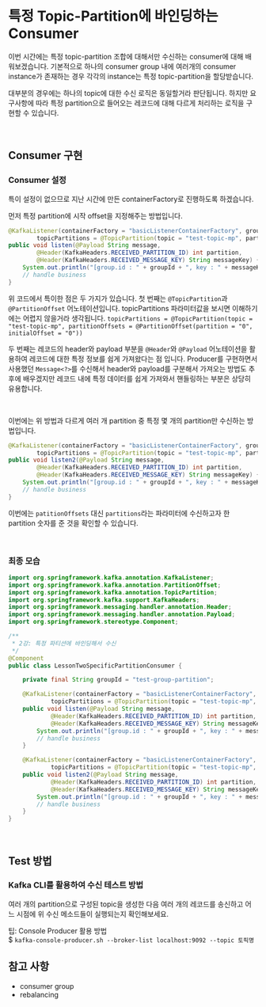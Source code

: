 # 특정 Topic-Partition에 바인딩하는 Consumer
이번 시간에는 특정 topic-partition 조합에 대해서만 수신하는 consumer에 대해 배워보겠습니다.
기본적으로 하나의 consumer group 내에 여러개의 consumer instance가 존재하는 경우 각각의 instance는 특정 topic-partition을 할당받습니다.

대부분의 경우에는 하나의 topic에 대한 수신 로직은 동일할거라 판단됩니다.
하지만 요구사항에 따라 특정 partition으로 들어오는 레코드에 대해 다르게 처리하는 로직을 구현할 수 있습니다.

<br/>

## Consumer 구현
### Consumer 설정
특이 설정이 없으므로 지난 시간에 만든 containerFactory로 진행하도록 하겠습니다.

먼저 특정 partition에 시작 offset을 지정해주는 방법입니다.

```java
@KafkaListener(containerFactory = "basicListenerContainerFactory", groupId = groupId,
		topicPartitions = @TopicPartition(topic = "test-topic-mp", partitionOffsets = @PartitionOffset(partition = "0", initialOffset = "0")))
public void listen(@Payload String message,
		@Header(KafkaHeaders.RECEIVED_PARTITION_ID) int partition,
		@Header(KafkaHeaders.RECEIVED_MESSAGE_KEY) String messageKey) {
    System.out.println("[group.id : " + groupId + ", key : " + messageKey + ", partition: " + partition + " consumed : " + message);
    // handle business
}
```

위 코드에서 특이한 점은 두 가지가 있습니다.
첫 번째는 `@TopicPartition`과 `@PartitionOffset` 어노테이션입니다.
topicPartitions 파라미터값을 보시면 이해하기에는 어렵지 않을거라 생각됩니다. 
`topicPartitions = @TopicPartition(topic = "test-topic-mp", partitionOffsets = @PartitionOffset(partition = "0", initialOffset = "0"))` 

두 번째는 레코드의 header와 payload 부분을 `@Header`와 `@Payload` 어노테이션을 활용하여 레코드에 대한 특정 정보를 쉽게 가져왔다는 점 입니다.
Producer를 구현하면서 사용했던 `Message<?>`를 수신해서 header와 payload를 구분해서 가져오는 방법도 추후에 배우겠지만
레코드 내에 특정 데이터를 쉽게 가져와서 핸들링하는 부분은 상당히 유용합니다.

<br/>

이번에는 위 방법과 다르게 여러 개 partition 중 특정 몇 개의 partition만 수신하는 방법입니다.
```java
@KafkaListener(containerFactory = "basicListenerContainerFactory", groupId = groupId,
		topicPartitions = @TopicPartition(topic = "test-topic-mp", partitions = { "1", "2" }))
public void listen2(@Payload String message,
		@Header(KafkaHeaders.RECEIVED_PARTITION_ID) int partition,
		@Header(KafkaHeaders.RECEIVED_MESSAGE_KEY) String messageKey) {
    System.out.println("[group.id : " + groupId + ", key : " + messageKey + ", partition: " + partition + " consumed : " + message);
    // handle business
}
```
이번에는 `patitionOffsets` 대신 `partitions`라는 파라미터에 수신하고자 한 partition 숫자를 준 것을 확인할 수 있습니다.

<br/>

### 최종 모습
```java
import org.springframework.kafka.annotation.KafkaListener;
import org.springframework.kafka.annotation.PartitionOffset;
import org.springframework.kafka.annotation.TopicPartition;
import org.springframework.kafka.support.KafkaHeaders;
import org.springframework.messaging.handler.annotation.Header;
import org.springframework.messaging.handler.annotation.Payload;
import org.springframework.stereotype.Component;

/**
 * 2강: 특정 파티션에 바인딩해서 수신
 */
@Component
public class LessonTwoSpecificPartitionConsumer {

    private final String groupId = "test-group-partition";

	@KafkaListener(containerFactory = "basicListenerContainerFactory", groupId = groupId,
			topicPartitions = @TopicPartition(topic = "test-topic-mp", partitionOffsets = @PartitionOffset(partition = "0", initialOffset = "0")))
	public void listen(@Payload String message,
			@Header(KafkaHeaders.RECEIVED_PARTITION_ID) int partition,
			@Header(KafkaHeaders.RECEIVED_MESSAGE_KEY) String messageKey) {
		System.out.println("[group.id : " + groupId + ", key : " + messageKey + ", partition: " + partition + " consumed : " + message);
		// handle business
	}

	@KafkaListener(containerFactory = "basicListenerContainerFactory", groupId = groupId,
			topicPartitions = @TopicPartition(topic = "test-topic-mp", partitions = { "1", "2" }))
	public void listen2(@Payload String message,
			@Header(KafkaHeaders.RECEIVED_PARTITION_ID) int partition,
			@Header(KafkaHeaders.RECEIVED_MESSAGE_KEY) String messageKey) {
		System.out.println("[group.id : " + groupId + ", key : " + messageKey + ", partition: " + partition + " consumed : " + message);
		// handle business
	}
}
```

<br/>

## Test 방법 
### Kafka CLI를 활용하여 수신 테스트 방법
여러 개의 partition으로 구성된 topic을 생성한 다음 여러 개의 레코드를 송신하고 어느 시점에 위 수신 메소드들이 실행되는지 확인해보세요.

팁: Console Producer 활용 방법 <br/>
$ `kafka-console-producer.sh --broker-list localhost:9092 --topic 토픽명`

## 참고 사항
* consumer group
* rebalancing
